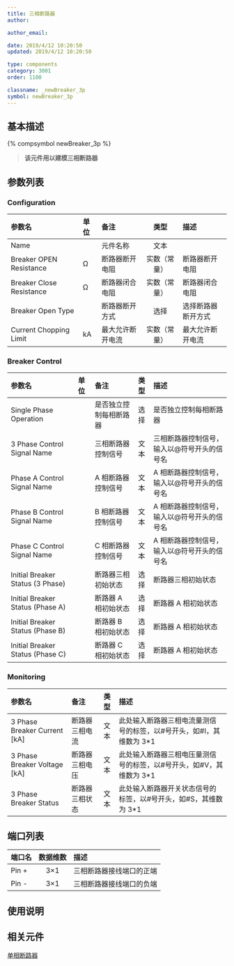 ```yaml
---
title: 三相断路器
author:

author_email:

date: 2019/4/12 10:20:50
updated: 2019/4/12 10:20:50

type: components
category: 3001
order: 1100

classname: _newBreaker_3p
symbol: newBreaker_3p
---
```


## 基本描述

{% compsymbol newBreaker_3p %}

> **该元件用以建模三相断路器**

## 参数列表

### Configuration

| 参数名                   | 单位 | 备注             |     类型     | 描述               |
| :----------------------- | :--- | :--------------- | :----------: | :----------------- |
| Name                     |      | 元件名称         |     文本     |                    |
| Breaker OPEN Resistance  | Ω    | 断路器断开电阻   | 实数（常量） | 断路器断开电阻     |
| Breaker Close Resistance | Ω    | 断路器闭合电阻   | 实数（常量） | 断路器闭合电阻     |
| Breaker Open Type        |      | 断路器断开方式   |     选择     | 选择断路器断开方式 |
| Current Chopping Limit   | kA   | 最大允许断开电流 | 实数（常量） | 最大允许断开电流   |

### Breaker Control

| 参数名                           | 单位 | 备注                   | 类型 | 描述                                        |
| :------------------------------- | :--- | :--------------------- | :--: | :------------------------------------------ |
| Single Phase Operation           |      | 是否独立控制每相断路器 | 选择 | 是否独立控制每相断路器                      |
| 3 Phase Control Signal Name      |      | 三相断路器控制信号     | 文本 | 三相断路器控制信号，输入以@符号开头的信号名 |
| Phase A Control Signal Name      |      | A 相断路器控制信号     | 文本 | A 相断路器控制信号，输入以@符号开头的信号名 |
| Phase B Control Signal Name      |      | B 相断路器控制信号     | 文本 | A 相断路器控制信号，输入以@符号开头的信号名 |
| Phase C Control Signal Name      |      | C 相断路器控制信号     | 文本 | A 相断路器控制信号，输入以@符号开头的信号名 |
| Initial Breaker Status (3 Phase) |      | 断路器三相初始状态     | 选择 | 断路器三相初始状态                          |
| Initial Breaker Status (Phase A) |      | 断路器 A 相初始状态    | 选择 | 断路器 A 相初始状态                         |
| Initial Breaker Status (Phase B) |      | 断路器 B 相初始状态    | 选择 | 断路器 A 相初始状态                         |
| Initial Breaker Status (Phase C) |      | 断路器 C 相初始状态    | 选择 | 断路器 A 相初始状态                         |

### Monitoring

| 参数名                         | 备注           | 类型 | 描述                                                                 |
| :----------------------------- | :------------- | :--: | :------------------------------------------------------------------- |
| 3 Phase Breaker Current \[kA\] | 断路器三相电流 | 文本 | 此处输入断路器三相电流量测信号的标签，以#号开头，如#I，其维数为 3\*1 |
| 3 Phase Breaker Voltage \[kA\] | 断路器三相电压 | 文本 | 此处输入断路器三相电压量测信号的标签，以#号开头，如#V，其维数为 3\*1 |
| 3 Phase Breaker Status         | 断路器三相状态 | 文本 | 此处输入断路器开关状态信号的标签，以#号开头，如#S，其维数为 3\*1     |

## 端口列表

| 端口名 | 数据维数 | 描述                     |
| :----- | :------: | :----------------------- |
| Pin +  |   3×1    | 三相断路器接线端口的正端 |
| Pin -  |   3×1    | 三相断路器接线端口的负端 |

## 使用说明

## 相关元件

[单相断路器](comp_newBreaker_1p.html)
